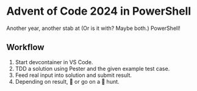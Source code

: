 # Advent of Code 2024 in PowerShell

Another year, another stab at (Or is it with? Maybe both.) PowerShell!

## Workflow

1. Start devcontainer in VS Code.
2. TDD a solution using Pester and the given example test case.
3. Feed real input into solution and submit result.
4. Depending on result, 🥳 or go on a 🐛 hunt.
